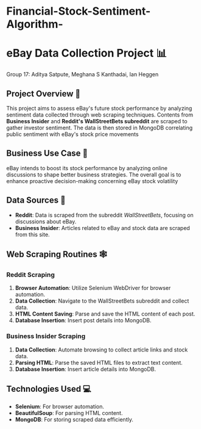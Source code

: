 # Financial-Stock-Sentiment-Algorithm-

# eBay Data Collection Project 📊
Group 17: Aditya Satpute, Meghana S Kanthadai, Ian Heggen

## Project Overview 👀
This project aims to assess eBay's future stock performance by analyzing sentiment data collected through web scraping techniques. Contents from **Business Insider** and **Reddit's WallStreetBets subreddit** are scraped to gather investor sentiment. The data is then stored in MongoDB correlating public sentiment with eBay's stock price movements

## Business Use Case 🏢
eBay intends to boost its stock performance by analyzing online discussions to shape better business strategies. The overall goal is to enhance proactive decision-making concerning eBay stock volatility

## Data Sources 📡
- **Reddit**: Data is scraped from the subreddit *WallStreetBets*, focusing on discussions about eBay.
- **Business Insider**: Articles related to eBay and stock data are scraped from this site.

## Web Scraping Routines 🕸️
### Reddit Scraping
1. **Browser Automation**: Utilize Selenium WebDriver for browser automation.
2. **Data Collection**: Navigate to the WallStreetBets subreddit and collect data.
3. **HTML Content Saving**: Parse and save the HTML content of each post.
4. **Database Insertion**: Insert post details into MongoDB.

### Business Insider Scraping
1. **Data Collection**: Automate browsing to collect article links and stock data.
2. **Parsing HTML**: Parse the saved HTML files to extract text content.
3. **Database Insertion**: Insert article details into MongoDB.

## Technologies Used 💻
- **Selenium**: For browser automation.
- **BeautifulSoup**: For parsing HTML content.
- **MongoDB**: For storing scraped data efficiently.

